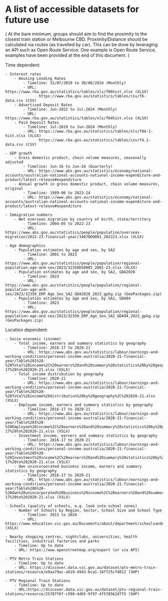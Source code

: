 # A list of accessible datasets for future use

(
At the bare minimum, groups should aim to find the proximity to the closest train station or Melbourne CBD.
Proximity/Distance should be calculated via routes (as travelled by car).
This can be done by leveraging an API such as Open Route Service.
One example is Open Route Service, examples have been provided at the end of this document.
)

Time dependent:

    - Interest rates
        - Housing Lending Rates
            - Timeline: 31/07/2019 to 30/06/2024 (Monthly)
            - URL: https://www.rba.gov.au/statistics/tables/xls/f06hist.xlsx (XLSX)
                   https://www.rba.gov.au/statistics/tables/csv/f6-data.csv (CSV)
        - Advertised Deposit Rates
            - Timeline: Jun-2022 to Jul-2024 (Monthly)
            - URL: https://www.rba.gov.au/statistics/tables/xls/f04hist.xlsx (XLSX)
        - Paid Deposit Rates
            - Timeline: Jul-2019 to Jun-2024 (Monthly)
            - URL: https://www.rba.gov.au/statistics/tables/xls/f04-1-hist.xlsx (XLSX)
                   https://www.rba.gov.au/statistics/tables/csv/f4.1-data.csv (CSV)

    - GDP growth
        - Gross domestic product, chain volume measures, seasonally adjusted
            - Timeline: Jun-16 to Jun-24 (Quarterly)
            - URL: https://www.abs.gov.au/statistics/economy/national-accounts/australian-national-accounts-national-income-expenditure-and-product/latest-release#expenditure
        - Annual growth in gross domestic product, chain volume measures, original
            - Timeline: 1989-90 to 2023-24
            - URL: https://www.abs.gov.au/statistics/economy/national-accounts/australian-national-accounts-national-income-expenditure-and-product/latest-release#expenditure

    - Immigration numbers
        - Net overseas migration by country of birth, state/territory
            - Timeline: 2004-05 to 2022-23
            - URL: https://www.abs.gov.au/statistics/people/population/overseas-migration/2022-23-financial-year/34070DO001_202223.xlsx (XLSX)

    - Age demographics
        - Population estimates by age and sex, by SA2
            - Timeline: 2001 to 2023
            - URL: https://www.abs.gov.au/statistics/people/population/regional-population-age-and-sex/2023/32350DS0005_2001-23.xlsx (XLSX)
        - Population estimates by age and sex, by SA2, GDA2020
            - Timeline: 2023
            - URL: https://www.abs.gov.au/statistics/people/population/regional-population-age-and-sex/2023/32350_ERP_Age_Sex_SA2_GDA2020_2023_gpkg.zip (GeoPackages.zip)
        - Population estimates by age and sex, by SA2, GDA94
            - Timeline: 2023
            - URL: https://www.abs.gov.au/statistics/people/population/regional-population-age-and-sex/2023/32350_ERP_Age_Sex_SA2_GDA94_2023_gpkg.zip (GeoPackages.zip)

Location dependent:

    - Socio economic (income)
        - Total income, earners and summary statistics by geography
            - Timeline: 2016-17 to 2020-21
            - URL: https://www.abs.gov.au/statistics/labour/earnings-and-working-conditions/personal-income-australia/2020-21-financial-year/Table%201%20-%20Total%20income%2C%20earners%20and%20summary%20statistics%20by%20geography%2C%202016-17%20to%202020-21.xlsx (XSLX)
        - Total income distribution by geography
            - Timeline: 2020-21
            - URL: https://www.abs.gov.au/statistics/labour/earnings-and-working-conditions/personal-income-australia/2020-21-financial-year/Table%202%20-%20Total%20income%20distribution%20by%20geography%2C%202020-21.xlsx (XSLX)
        - Employee income, earners and summary statistics by geography
            - Timeline: 2016-17 to 2020-21
            - URL: https://www.abs.gov.au/statistics/labour/earnings-and-working-conditions/personal-income-australia/2020-21-financial-year/Table%203%20-%20Employee%20income%2C%20earners%20and%20summary%20statistics%20by%20geography%2C%202016-17%20to%202020-21.xlsx (XSLX)
        - Investment income, earners and summary statistics by geography
            - Timeline: 2016-17 to 2020-21
            - URL: https://www.abs.gov.au/statistics/labour/earnings-and-working-conditions/personal-income-australia/2020-21-financial-year/Table%205%20-%20Investment%20income%2C%20earners%20and%20summary%20statistics%20by%20geography%2C%202016-17%20to%202020-21.xlsx (XSLX)
        - Own unincorporated business income, earners and summary statistics by geography
            - Timeline: 2016-17 to 2020-21
            - URL: https://www.abs.gov.au/statistics/labour/earnings-and-working-conditions/personal-income-australia/2020-21-financial-year/Table%206%20-%20Own%20unincorporated%20business%20income%2C%20earners%20and%20summary%20statistics%20by%20geography%2C%202016-17%20to%202020-21.xlsx (XSLX)

    - Schools (quality of schools, e.g. look into school zones)
        - Number of Schools by Region, Sector, School Size and School Type
            - Timeline: 2015 to 2024
            - URL: https://www.education.vic.gov.au/Documents/about/department/schoolsandenrolments.xlsx (XSLX)

    - Nearby shopping centres, nightclubs, universities, health facilities, industrial factories and parks
        - Timeline: Up to date
        - URL: https://www.openstreetmap.org/export (or via API)

    - PTV Metro Train Stations
        - Timeline: Up to date
        - URL: https://discover.data.vic.gov.au/dataset/ptv-metro-train-stations/resource/e9aa79ac-a619-4943-bca1-34ff25cf4812 (SHP)

    - PTV Regional Train Stations
        - Timeline: Up to date
        - URL:https://discover.data.vic.gov.au/dataset/ptv-regional-train-stations/resource/25787f0f-c598-4d65-9f97-4f578562d7f5 (SHP)
